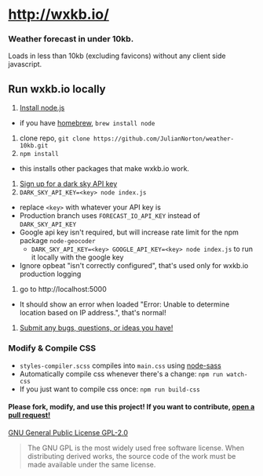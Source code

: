 # http://wxkb.io/
### Weather forecast in under 10kb.
Loads in less than 10kb (excluding favicons) without any client side javascript.

## Run wxkb.io locally
1. [Install node.js](https://nodejs.org/en/download/)
  * if you have [homebrew](http://brew.sh/), `brew install node`
1. clone repo, `git clone https://github.com/JulianNorton/weather-10kb.git`
1. `npm install`
  * this installs other packages that make wxkb.io work.
1. [Sign up for a dark sky API key](https://darksky.net/dev/register?wxkb)
1. `DARK_SKY_API_KEY=<key> node index.js`
  * replace `<key>` with whatever your API key is
  * Production branch uses `FORECAST_IO_API_KEY` instead of `DARK_SKY_API_KEY`
  * Google api key isn't required, but will increase rate limit for the npm package `node-geocoder`
    * `DARK_SKY_API_KEY=<key> GOOGLE_API_KEY=<key> node index.js` to run it locally with the google key
  * Ignore opbeat "isn't correctly configured", that's used only for wxkb.io production logging
1. go to http://localhost:5000
  * It should show an error when loaded "Error: Unable to determine location based on IP address.", that's normal!
1. [Submit any bugs, questions, or ideas you have!](https://github.com/JulianNorton/weather-10kb/issues)


### Modify & Compile CSS
  * `styles-compiler.scss` compiles into `main.css` using [node-sass](https://npmjs.org/package/node-sass)
  * Automatically compile css whenever there's a change: `npm run watch-css` 
  * If you just want to compile css once: `npm run build-css`



#### Please fork, modify, and use this project! If you want to contribute, [open a pull request!](https://github.com/JulianNorton/weather-10kb/pulls)


[GNU General Public License GPL-2.0](https://opensource.org/licenses/GPL-2.0)

> The GNU GPL is the most widely used free software license. When distributing derived works, the source code of the work must be made available under the same license.
